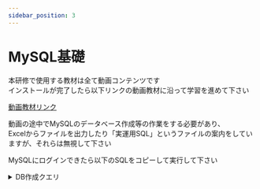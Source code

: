 ```yaml
---
sidebar_position: 3
---
```


# MySQL基礎

本研修で使用する教材は全て動画コンテンツです  
インストールが完了したら以下リンクの動画教材に沿って学習を進めて下さい  

[動画教材リンク](https://www.youtube.com/playlist?list=PLWnJYgCgYpgBcMQZiZczXtXQnpzwE--TN)

動画の途中でMySQLのデータベース作成等の作業をする必要があり、  
Excelからファイルを出力したり「実運用SQL」というファイルの案内をしていますが、それらは無視して下さい  

MySQLにログインできたら以下のSQLをコピーして実行して下さい  

<details>
    <summary>DB作成クエリ</summary>
    <div>
```sql
create database mydb;

use mydb;

create table if not exists weather (
weather_id int NOT NULL PRIMARY KEY AUTO_INCREMENT, 
weather varchar(30)
);

INSERT INTO weather (weather) VALUES ('晴れ');
INSERT INTO weather (weather) VALUES ('雨');
INSERT INTO weather (weather) VALUES ('曇り');
INSERT INTO weather (weather) VALUES ('雪');
INSERT INTO weather (weather) VALUES ('みぞれ');

create table if not exists subject (
subject_id int NOT NULL PRIMARY KEY AUTO_INCREMENT, 
subject varchar(30)
);

INSERT INTO subject (subject) VALUES ('ビジネスマナー');
INSERT INTO subject (subject) VALUES ('Excel');
INSERT INTO subject (subject) VALUES ('Windows基本操作');
INSERT INTO subject (subject) VALUES ('インフラ・ネットワーク');
INSERT INTO subject (subject) VALUES ('ExcelVBA');
INSERT INTO subject (subject) VALUES ('Linux');
INSERT INTO subject (subject) VALUES ('MySQL');
INSERT INTO subject (subject) VALUES ('AWS');
INSERT INTO subject (subject) VALUES ('その他');

create table if not exists my_log (
id int NOT NULL PRIMARY KEY AUTO_INCREMENT, 
date date default (CURRENT_DATE),
weather_id int, 
wake_up_time time,
bedtime time,
study_hours float(2,1),
breakfast varchar(30),
dinner varchar(30),
foreign key (weather_id) REFERENCES weather(weather_id)
);

create table if not exists lesson_log (
date_group int,
subject_id int,
content varchar(100),
comprehension int,
foreign key (date_group) REFERENCES my_log(id),
foreign key (subject_id) REFERENCES subject(subject_id)
);

create table if not exists review (
date date default (CURRENT_DATE),
keyword varchar(100),
impression varchar(255),
notes varchar(255)
);

INSERT INTO my_log (date, weather_id, wake_up_time, bedtime, study_hours, breakfast, dinner) values 
('2022/12/01', 1, '08:30', '23:30', 2, 'オムレツ', 'グリルチキン'),
('2022/12/02', 3, '08:45', '23:30', 1, 'パンケーキ', 'ステーキ'),
('2022/12/05', 1, '08:30', '20:00', 0, 'フレンチトースト', 'シーフードパスタ'),
('2022/12/06', 3, '08:45', '23:30', 2, 'グラノーラとヨーグルト', 'カルボナーラ'),
('2022/12/07', 1, '08:30', '22:00', 1, 'ベーコンと卵サンドイッチ', 'サーモンのホイル焼き'),
('2022/12/08', 3, '08:45', '21:00', 0, 'スクランブルエッグ', '野菜炒め'),
('2022/12/09', 4, '06:45', '22:30', 2, 'アボカドトースト', 'ハンバーグ'),
('2022/12/12', 5, '07:00', '23:30', 1, 'フルーツサラダ', 'ポークチョップ'),
('2022/12/13', 1, '08:30', '22:00', 0, 'ハッシュドポテト', 'ローストビーフ'),
('2022/12/14', 3, '08:45', '23:30', 2, 'ホットケーキミックスで作るワッフル', 'シチュー'),
('2022/12/15', 1, '08:30', '23:45', 1, 'ヨーグルトパフェ', 'パエリア'),
('2022/12/16', 3, '09:30', '23:30', 0, 'シナモントースト', 'カレーライス'),
('2022/12/19', 2, '08:30', '21:45', 2, 'ベーコンとハムのキッシュ', '肉じゃが'),
('2022/12/20', 3, '08:15', '23:30', 1, 'スムージー', 'オムライス'),
('2022/12/21', 1, '08:30', '19:45', 0, '豆腐スクランブルエッグ', '餃子'),
('2022/12/22', 2, '08:45', '20:15', 2, 'フルーツスムージー', 'ナポリタン'),
('2022/12/23', 1, '08:30', '23:45', 1, 'ツナとアボカドのトースト', 'カポナータ');

INSERT INTO lesson_log (date_group, subject_id, content, comprehension) values 
(1, 1, '敬語尊敬語謙譲語', 80),
(1, 1, 'メールについて', 50),
(1, 3, 'タイピング', 60),
(2, 2, '関数', 90),
(2, 2, '条件付き書式', 80),
(2, 2, '校閲タブ', 50),
(3, 5, '文字列結合', 70),
(3, 5, '変数', 60),
(3, 5, 'if', 80),
(4, 5, 'selectcase', 50),
(4, 5, 'do', 70),
(4, 5, 'for', 60),
(5, 5, 'for each', 80),
(5, 5, 'function', 50),
(5, 5, 'call', 70),
(6, 5, '自習作成1', 60),
(6, 5, '自習作成2', 80),
(6, 5, '自習作成3', 50),
(7, 4, 'OSI参照モデル', 70),
(7, 4, 'TCP/IP', 60),
(7, 4, 'VLAN', 80),
(8, 4, 'スタティックルーティング', 50),
(8, 4, 'ダイナミックルーティング', 70),
(8, 4, 'RIP', 60),
(9, 4, 'OSPF', 80),
(9, 4, 'IPアドレス計算問題1', 50),
(9, 4, 'IPアドレス計算問題2', 70),
(10, 4, 'サブネットマスク', 60),
(10, 4, 'クラスアドレス', 80),
(10, 4, 'デフォルトゲートウェイ', 50),
(11, 4, 'Ethernet', 70),
(11, 4, 'ストレートケーブル', 60),
(11, 4, 'クロスケーブル', 80),
(12, 4, '構築課題1', 50),
(12, 4, '構築課題2', 70),
(12, 4, '構築課題3', 60),
(13, 6, 'virtualbox', 80),
(13, 6, 'ディストリビューション', 50),
(13, 6, 'カーネル', 70),
(14, 6, 'シェル', 60),
(14, 6, 'OSインストール', 80),
(14, 6, 'テラターム', 50),
(15, 6, 'SSH', 70),
(15, 6, 'cdコマンド', 60),
(15, 6, 'lsコマンド', 80),
(16, 6, 'mkdirコマンド', 50),
(16, 6, 'touchコマンド', 70),
(16, 6, 'viコマンド', 60),
(17, 6, '構築課題1', 80),
(17, 6, '構築課題2', 50),
(17, 6, '構築課題3', 70);

INSERT INTO review (date, keyword, impression, notes) values 
('2022/12/01', 'タイピング', '楽しかった', null),
('2022/12/02', '関数', '楽しかった', '体調が悪い'),
('2022/12/05', '変数', '楽しかった', null),
('2022/12/06', '条件文', 'できた', null),
('2022/12/07', 'function', '難しい', null),
('2022/12/08', 'プログラム', '楽しかった', '体調が悪い'),
('2022/12/09', '効率化', '楽しかった', null),
('2022/12/12', 'Cisco', '楽しかった', null),
('2022/12/13', 'IPアドレス', 'できた', null),
('2022/12/14', 'ping', '難しい', null),
('2022/12/15', 'ゲートウェイ', '楽しかった', null),
('2022/12/16', 'パケトレ', '楽しかった', null),
('2022/12/19', '課題', '楽しかった', null),
('2022/12/20', '構築', 'できた', null),
('2022/12/21', 'DNS', '難しい', '絶好調'),
('2022/12/22', 'サーバ', '難しい', null),
('2022/12/23', 'アパッチ', '難しい', null);

select * from my_log;
select * from lesson_log;
select * from review;
select * from subject;
select * from weather;

```
    </div>
</details>


動画内の講師と同じように、自分でもクエリを入力して実行結果を確認しながら視聴して下さい  
また特定動画終了後に課題を実施します  

下表の該当動画終了後、リンクにアクセスして実施してください  

|動画名|リンク|
|---|---|
|【演習】行の絞り込み|[【課題】行の絞り込み](https://forms.gle/zsfutYEHw9ZSqfKC6)|
|【演習】グループ化|[【課題】グループ化](https://forms.gle/FnFqYdAoBhF8WQiM9)|
|【演習】副問合せ|[【課題】副問合せ](https://forms.gle/pAKtJvThqiWJoP5d8)|

### 課題の流れ
1. 該当動画まで視聴したら課題に着手する
2. フォーム画面から記入完了したら送信
3. 担当講師にDMで完了連絡を入れる
4. 担当講師から添削がある場合は**slackで**修正したクエリを送信する
5. 全ての修正が完了したら次の動画に進む


:::caution
課題ごとに確認しますので、slackで完了連絡をお願いします。  
:::

:::caution
### グループ化時のエラー
以下のようなエラーが出てくる原因について
```
ERROR 1055 (42000): Expression #1 of SELECT list is not in GROUP BY clause and contains nonaggregated column 'mydb.lesson_log.date_group' 
which is not functionally dependent on columns in GROUP BY clause; this is incompatible with sql_mode=only_full_group_by
```
動画内のMySQLの**バージョンが5系**であることと  
皆さんのお使いの**バージョンが8系**であることによる違いにより発生します  
現状はあまり気にする必要はありません  
詳しく知りたい方は[公式リファレンス](https://dev.mysql.com/doc/refman/8.0/ja/group-by-handling.html)をご覧ください。 

:::

